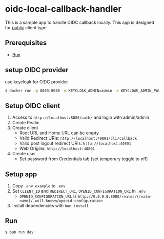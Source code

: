 # oidc-local-callback-handler

This is a sample app to handle OIDC callback locally.
This app is designed for [public](https://datatracker.ietf.org/doc/html/rfc6749#section-2.1:~:text=using%20other%20means.-,public,-Clients%20incapable%20of) client type

## Prerequisites

- [Bun](https://bun.sh)

## setup OIDC provider

use keycloak for OIDC provider

```bash
$ docker run -p 8080:8080 -e KEYCLOAK_ADMIN=admin -e KEYCLOAK_ADMIN_PASSWORD=admin quay.io/keycloak/keycloak:23.0.6 start-dev
```

## Setup OIDC client

1. Access to `http://localhost:8080/auth/` and login with admin/admin
1. Create Realm
1. Create client
    - Root URL and Home URL can be empty
    - Valid Redirect URIs: `http://localhost:40801/cli/callback`
    - Valid post logout redirect URIs: `http://localhost:40801`
    - Web Origins: `http://localhost:40801`
1. Create user
    - Set password from Credentials tab (set temporary toggle to off)

## Setup app

1. Copy `.env.example` to `.env`
1. Set `CLIENT_ID` and `REDIRECT_URI`, `OPENID_CONFIGURATION_URL` in `.env`
    - `OPENID_CONFIGURATION_URL` is `http://0.0.0.0:8080/realms/{realm-name}/.well-known/openid-configuration`
1. Install dependencies with `bun install`

## Run

```bash
$ bun run dev
```